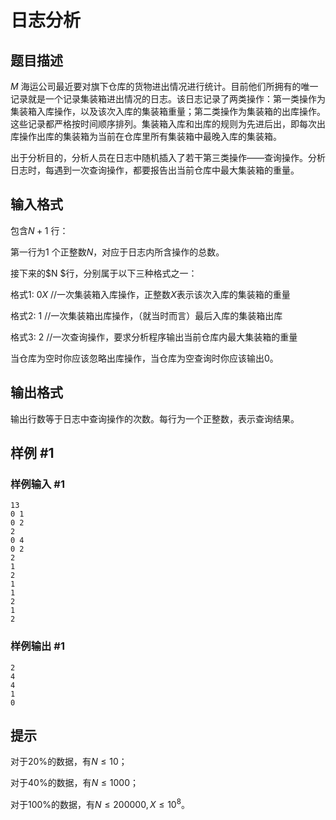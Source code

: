 # 日志分析

## 题目描述

$M$ 海运公司最近要对旗下仓库的货物进出情况进行统计。目前他们所拥有的唯一记录就是一个记录集装箱进出情况的日志。该日志记录了两类操作：第一类操作为集装箱入库操作，以及该次入库的集装箱重量；第二类操作为集装箱的出库操作。这些记录都严格按时间顺序排列。集装箱入库和出库的规则为先进后出，即每次出库操作出库的集装箱为当前在仓库里所有集装箱中最晚入库的集装箱。

出于分析目的，分析人员在日志中随机插入了若干第三类操作――查询操作。分析日志时，每遇到一次查询操作，都要报告出当前仓库中最大集装箱的重量。


## 输入格式

包含$N+1$ 行：

第一行为$1$ 个正整数$N$，对应于日志内所含操作的总数。

接下来的$N $行，分别属于以下三种格式之一：

格式$1$: $0 X$ //一次集装箱入库操作，正整数$X$表示该次入库的集装箱的重量

格式$2$: $1$ //一次集装箱出库操作，（就当时而言）最后入库的集装箱出库

格式$3$: $2$ //一次查询操作，要求分析程序输出当前仓库内最大集装箱的重量

当仓库为空时你应该忽略出库操作，当仓库为空查询时你应该输出$0$。


## 输出格式

输出行数等于日志中查询操作的次数。每行为一个正整数，表示查询结果。


## 样例 #1

### 样例输入 #1
```
13
0 1
0 2
2
0 4
0 2
2
1
2
1
1
2
1
2
```

### 样例输出 #1

```
2
4
4
1
0
```

## 提示

对于$20\%$的数据，有$N≤10$；

对于$40\%$的数据，有$N≤1000$；

对于$100\%$的数据，有$N≤200000,X≤10^8$。

